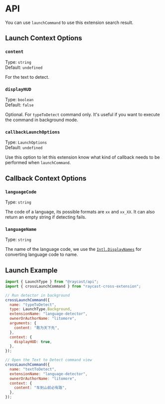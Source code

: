 # API

You can use `launchCommand` to use this extension search result.

## Launch Context Options

### `content`

Type: `string`\
Default: `undefined`

For the text to detect.

### `displayHUD`

Type: `boolean`\
Default: `false`

Optional. For `typeToDetect` command only. It's useful if you want to execute the command in background mode.

### `callbackLaunchOptions`

Type: `LaunchOptions`\
Default: `undefined`

Use this option to let this extension know what kind of callback needs to be performed when `launchCommand`.

## Callback Context Options

### `languageCode`

Type: `string`

The code of a language, its possible formats are `xx` and `xx_XX`. It can also return an empty string if detecting fails.

### `languageName`

Type: `string`

The name of the language code, we use the [`Intl.DisplayNames`](https://developer.mozilla.org/en-US/docs/Web/JavaScript/Reference/Global_Objects/Intl/DisplayNames) for converting language code to name.

## Launch Example

```jsx
import { LaunchType } from "@raycast/api";
import { crossLaunchCommand } from "raycast-cross-extension";

// Run detector in background
crossLaunchCommand({
  name: "typeToDetect",
  type: LaunchType.Background,
  extensionName: "language-detector",
  ownerOrAuthorName: "litomore",
  arguments: {
    content: "敢为天下先",
  },
  context: {
    displayHUD: true,
  },
});

// Open the Text to Detect command view
crossLaunchCommand({
  name: "textToDetect",
  extensionName: "language-detector",
  ownerOrAuthorName: "litomore",
  context: {
    content: "车到山前必有路",
  },
});
```
